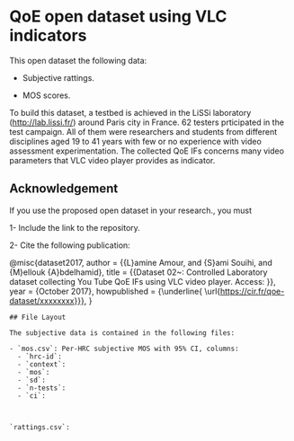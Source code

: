 # QoE open dataset using VLC indicators

This open dataset the  following data:

   - Subjective rattings.
   
   - MOS scores.
   
   
  To build this dataset, a testbed is achieved in the LiSSi laboratory (http://lab.lissi.fr/) around Paris city in France. 62 
testers prticipated in the test campaign. All of them were researchers and students from different disciplines aged 19 to 41 
years  with  few  or  no  experience  with video assessment experimentation. The collected QoE IFs concerns many video 
parameters that VLC video player provides as indicator.

   
   
   ## Acknowledgement
   If you use the proposed open dataset in your research., you must
   
   1- Include the link to the repository.
   
   2- Cite the following publication:
   
   @misc{dataset2017,
author = {{L}amine Amour, and {S}ami Souihi, and {M}ellouk {A}bdelhamid},
title = {{Dataset 02~: Controlled Laboratory dataset collecting You Tube QoE IFs using VLC video player. Access: }},
year = {October 2017}, 
howpublished = {\underline{ \url{https://cir.fr/qoe-dataset/xxxxxxxx}}},
}

    ## File Layout
    
    The subjective data is contained in the following files:
    
    - `mos.csv`: Per-HRC subjective MOS with 95% CI, columns:
      - `hrc-id`:
      - `context`:	
      - `mos`:	
      - `sd`:	
      - `n-tests`:
      - `ci`:
      
      

    `rattings.csv`:  
    
    
